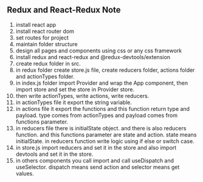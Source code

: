 ## Redux and React-Redux Note
1. install react app
2. install react router dom 
3. set routes for project
4. maintain folder structure 
5. design all pages and components using css or any css framework
6. install redux and react-redux and @redux-devtools/extension
7. create redux folder in src.
8. in redux folder create store.js file, create reducers folder, actions folder and actionTypes folder.
9. in index.js folder import Provider and wrap the App component, then import store and set the store in Provider store.
10. then write actionTypes, write actions, write reducers.
11. in actionTypes file it export the string variable. 
12. in actions file it export the functions and this function return type and payload. type comes from actionTypes and payload comes from functions parameter.
13. in reducers file there is initialState object. and there is also reducers function. and this functions parameter are state and action. state means initialState. in reducers function write logic using if else or switch case.
14. in store.js import reducers and set it in the store and also import devtools and set it in the store.
15. in others components you call import and call useDispatch and useSelector. dispatch means send action and selector means get values.
